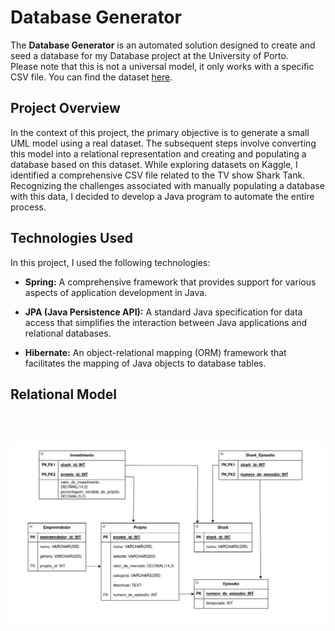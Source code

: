 # Database Generator

The **Database Generator** is an automated solution designed to create and seed a database for my Database
project at the University of Porto. <br>
Please note that this is not a universal model, it only works with a specific CSV file. You can find the
dataset [here](https://www.kaggle.com/datasets/thirumani/shark-tank-us-dataset).

## Project Overview

In the context of this project, the primary objective is to generate a small UML model using a real dataset. The
subsequent steps involve converting this model into a relational representation and creating and populating a database
based on this dataset.
While exploring datasets on Kaggle, I identified a comprehensive CSV file related to the TV show Shark Tank. Recognizing
the challenges associated with manually populating a database with this data, I decided to develop a Java program to
automate the entire process.

## Technologies Used

In this project, I used the following technologies:

- **Spring:** A comprehensive framework that provides support for various aspects of application development in Java.

- **JPA (Java Persistence API):** A standard Java specification for data access that simplifies the interaction between
  Java applications and relational databases.

- **Hibernate:** An object-relational mapping (ORM) framework that facilitates the mapping of Java objects to database
  tables.

## Relational Model
<br>
<br>
<p align="center">
<img src="./relationaDB.png" alt="Relational model" width="1000">
</p>

